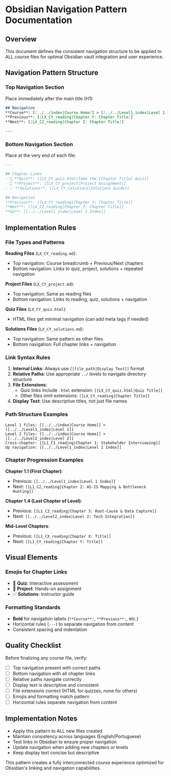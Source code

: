 # Obsidian Navigation Pattern Documentation

## Overview
This document defines the consistent navigation structure to be applied to ALL course files for optimal Obsidian vault integration and user experience.

## Navigation Pattern Structure

### Top Navigation Section
Place immediately after the main title (H1):

```markdown
## Navigation
**Course**: [[../../index|Course Home]] > [[../../Level1_index|Level 1]] > Chapter X  
**Previous**: [[LX_CY_reading|Chapter Y: Chapter Title]]  
**Next**: [[LX_CZ_reading|Chapter Z: Chapter Title]]

---
```

### Bottom Navigation Section
Place at the very end of each file:

```markdown
---

## Chapter Links
- 🧠 **Quiz**: [[LX_CY_quiz.html|Take the [Chapter Title] Quiz]]
- 🎯 **Project**: [[LX_CY_project|Project Assignment]]  
- ✅ **Solutions**: [[LX_CY_solutions|Solutions Guide]]

## Navigation
**Previous**: [[LX_CY_reading|Chapter Y: Chapter Title]]  
**Next**: [[LX_CZ_reading|Chapter Z: Chapter Title]]  
**Up**: [[../../Level1_index|Level 1 Index]]
```

## Implementation Rules

### File Types and Patterns

**Reading Files** (`LX_CY_reading.md`):
- Top navigation: Course breadcrumb + Previous/Next chapters
- Bottom navigation: Links to quiz, project, solutions + repeated navigation

**Project Files** (`LX_CY_project.md`):
- Top navigation: Same as reading files
- Bottom navigation: Links to reading, quiz, solutions + navigation

**Quiz Files** (`LX_CY_quiz.html`):
- HTML files get minimal navigation (can add meta tags if needed)

**Solutions Files** (`LX_CY_solutions.md`):
- Top navigation: Same pattern as other files
- Bottom navigation: Full chapter links + navigation

### Link Syntax Rules

1. **Internal Links**: Always use `[[file_path|Display Text]]` format
2. **Relative Paths**: Use appropriate `../` levels to navigate directory structure
3. **File Extensions**: 
   - Quiz links include `.html` extension: `[[LX_CY_quiz.html|Quiz Title]]`
   - Other files omit extensions: `[[LX_CY_reading|Chapter Title]]`
4. **Display Text**: Use descriptive titles, not just file names

### Path Structure Examples

```
Level 1 files: [[../../index|Course Home]] > [[../../Level1_index|Level 1]]
Level 2 files: [[../../index|Course Home]] > [[../../Level2_index|Level 2]]
Cross-chapter: [[L1_C1_reading|Chapter 1: Stakeholder Interviewing]]
Up navigation: [[../../Level1_index|Level 1 Index]]
```

### Chapter Progression Examples

**Chapter 1.1 (First Chapter)**:
- Previous: `[[../../Level1_index|Level 1 Index]]`
- Next: `[[L1_C2_reading|Chapter 2: AS-IS Mapping & Bottleneck Hunting]]`

**Chapter 1.4 (Last Chapter of Level)**:
- Previous: `[[L1_C3_reading|Chapter 3: Root-Cause & Data Capture]]`
- Next: `[[../../Level2_index|Level 2: Tech Integration]]`

**Mid-Level Chapters**:
- Previous: `[[L1_CX_reading|Chapter X: Title]]`
- Next: `[[L1_CY_reading|Chapter Y: Title]]`

## Visual Elements

### Emojis for Chapter Links
- 🧠 **Quiz**: Interactive assessment
- 🎯 **Project**: Hands-on assignment  
- ✅ **Solutions**: Instructor guide

### Formatting Standards
- **Bold** for navigation labels (`**Course**:`, `**Previous**:`, etc.)
- Horizontal rules (`---`) to separate navigation from content
- Consistent spacing and indentation

## Quality Checklist

Before finalizing any course file, verify:

- [ ] Top navigation present with correct paths
- [ ] Bottom navigation with all chapter links
- [ ] Relative paths navigate correctly 
- [ ] Display text is descriptive and consistent
- [ ] File extensions correct (HTML for quizzes, none for others)
- [ ] Emojis and formatting match pattern
- [ ] Horizontal rules separate navigation from content

## Implementation Notes

- Apply this pattern to ALL new files created
- Maintain consistency across languages (English/Portuguese)
- Test links in Obsidian to ensure proper navigation
- Update navigation when adding new chapters or levels
- Keep display text concise but descriptive

This pattern creates a fully interconnected course experience optimized for Obsidian's linking and navigation capabilities.